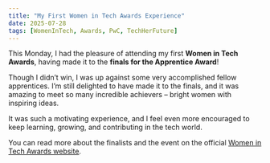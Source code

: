 ```yaml
---
title: "My First Women in Tech Awards Experience"
date: 2025-07-28
tags: [WomenInTech, Awards, PwC, TechHerFuture]
---
```


This Monday, I had the pleasure of attending my first **Women in Tech Awards**, having made it to the **finals for the Apprentice Award**!  

Though I didn’t win, I was up against some very accomplished fellow apprentices. I’m still delighted to have made it to the finals, and it was amazing to meet so many incredible achievers – bright women with inspiring ideas.  

It was such a motivating experience, and I feel even more encouraged to keep learning, growing, and contributing in the tech world.


You can read more about the finalists and the event on the official [Women in Tech Awards website](https://www.womenintechawards.co.uk/finalists-announced-for-the-2025-women-in-tech-awards/).
